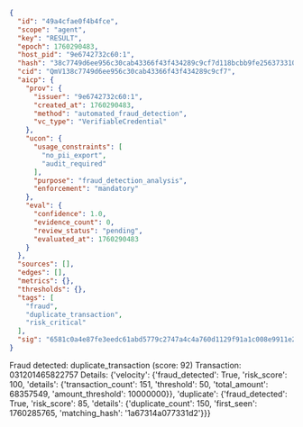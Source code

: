 ```json
{
  "id": "49a4cfae0f4b4fce",
  "scope": "agent",
  "key": "RESULT",
  "epoch": 1760290483,
  "host_pid": "9e6742732c60:1",
  "hash": "38c7749d6ee956c30cab43366f43f434289c9cf7d118bcbb9fe256373310c678",
  "cid": "QmV138c7749d6ee956c30cab43366f43f434289c9cf7",
  "aicp": {
    "prov": {
      "issuer": "9e6742732c60:1",
      "created_at": 1760290483,
      "method": "automated_fraud_detection",
      "vc_type": "VerifiableCredential"
    },
    "ucon": {
      "usage_constraints": [
        "no_pii_export",
        "audit_required"
      ],
      "purpose": "fraud_detection_analysis",
      "enforcement": "mandatory"
    },
    "eval": {
      "confidence": 1.0,
      "evidence_count": 0,
      "review_status": "pending",
      "evaluated_at": 1760290483
    }
  },
  "sources": [],
  "edges": [],
  "metrics": {},
  "thresholds": {},
  "tags": [
    "fraud",
    "duplicate_transaction",
    "risk_critical"
  ],
  "sig": "6581c0a4e87fe3eedc61abd5779c2747a4c4a760d1129f91a1c008e9911e2c5c"
}
```

Fraud detected: duplicate_transaction (score: 92)
Transaction: 031201465822757
Details: {'velocity': {'fraud_detected': True, 'risk_score': 100, 'details': {'transaction_count': 151, 'threshold': 50, 'total_amount': 68357549, 'amount_threshold': 10000000}}, 'duplicate': {'fraud_detected': True, 'risk_score': 85, 'details': {'duplicate_count': 150, 'first_seen': 1760285765, 'matching_hash': '1a67314a077331d2'}}}